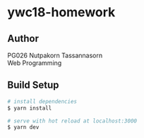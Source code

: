 # ywc18-homework

## Author
PG026 Nutpakorn Tassannasorn<br>
Web Programming

## Build Setup

```bash
# install dependencies
$ yarn install

# serve with hot reload at localhost:3000
$ yarn dev
```
